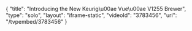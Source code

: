 {
    "title": "Introducing the New Keurig\u00ae Vue\u00ae V1255 Brewer",
    "type": "solo",
    "layout": "iframe-static",
    "videoId": "3783456",
    "url": "\/tvpembed\/3783456"
}